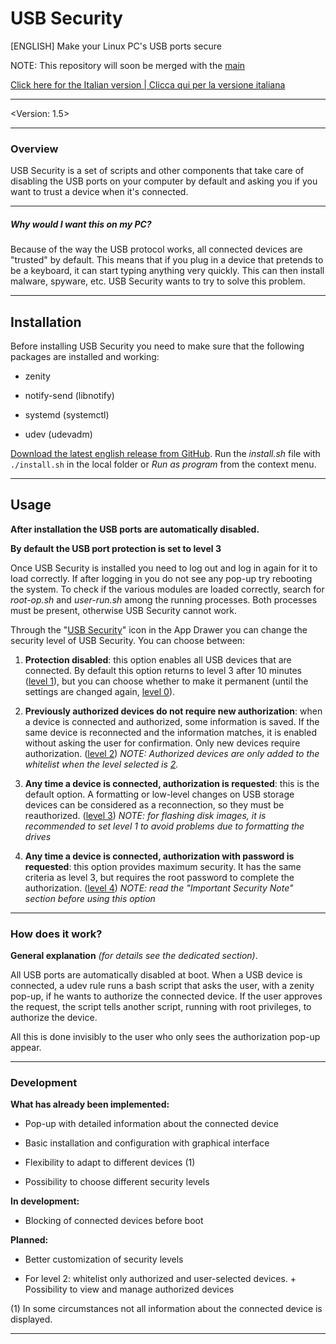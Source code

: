 # USB Security
[ENGLISH] Make your Linux PC's USB ports secure

NOTE: This repository will soon be merged with the [main](https://github.com/simdlldev/USB_Security/tree/main)

[Click here for the Italian version | Clicca qui per la versione italiana](https://github.com/simdlldev/USB_Security)

---
<Version: 1.5>

---

### Overview

USB Security is a set of scripts and other components that take care of disabling the USB ports on your computer by default and asking you if you want to trust a device when it's connected.

---

##### Why would I want this on my PC?

Because of the way the USB protocol works, all connected devices are "trusted" by default. This means that if you plug in a device that pretends to be a keyboard, it can start typing anything very quickly. This can then install malware, spyware, etc. USB Security wants to try to solve this problem.

---

## Installation

Before installing USB Security you need to make sure that the following packages are installed and working:

- zenity

- notify-send (libnotify)

- systemd (systemctl)

- udev (udevadm)

[Download the latest english release from GitHub](https://github.com/simdlldev/USB_Security/releases/tag/v1.5_en). Run the *install.sh* file with `./install.sh` in the local folder or *Run as program* from the context menu.

---

## Usage

**After installation the USB ports are automatically disabled.**

**By default the USB port protection is set to level 3**

Once USB Security is installed you need to log out and log in again for it to load correctly. If after logging in you do not see any pop-up try rebooting the system. To check if the various modules are loaded correctly, search for *root-op.sh* and *user-run.sh* among the running processes. Both processes must be present, otherwise USB Security cannot work.

Through the "<u>USB Security</u>" icon in the App Drawer you can change the security level of USB Security. You can choose between:

1. **Protection disabled**: this option enables all USB devices that are connected. By default this option returns to level 3 after 10 minutes (<u>level 1</u>), but you can choose whether to make it permanent (until the settings are changed again, <u>level 0</u>).

2. **Previously authorized devices do not require new authorization**: when a device is connected and authorized, some information is saved. If the same device is reconnected and the information matches, it is enabled without asking the user for confirmation. Only new devices require authorization. (<u>level 2</u>) *NOTE: Authorized devices are only added to the whitelist when the level selected is <u>2</u>.*

3. **Any time a device is connected, authorization is requested**: this is the default option. A formatting or low-level changes on USB storage devices can be considered as a reconnection, so they must be reauthorized. (<u>level 3</u>) *NOTE: for flashing disk images, it is recommended to set level 1 to avoid problems due to formatting the drives*

4. **Any time a device is connected, authorization with password is requested**: this option provides maximum security. It has the same criteria as level 3, but requires the root password to complete the authorization. (<u>level 4</u>) *NOTE: read the "Important Security Note" section before using this option*

---

### How does it work?

**General explanation** *(for details see the dedicated section)*.

All USB ports are automatically disabled at boot.
When a USB device is connected, a udev rule runs a bash script that asks the user, with a zenity pop-up, if he wants to authorize the connected device. If the user approves the request, the script tells another script, running with root privileges, to authorize the device.

All this is done invisibly to the user who only sees the authorization pop-up appear.

---

### Development

**What has already been implemented:**

- Pop-up with detailed information about the connected device

- Basic installation and configuration with graphical interface

- Flexibility to adapt to different devices (1)

- Possibility to choose different security levels

**In development:**

- Blocking of connected devices before boot

**Planned:**

- Better customization of security levels

- For level 2: whitelist only authorized and user-selected devices. + Possibility to view and manage authorized devices

(1) In some circumstances not all information about the connected device is displayed.

---

